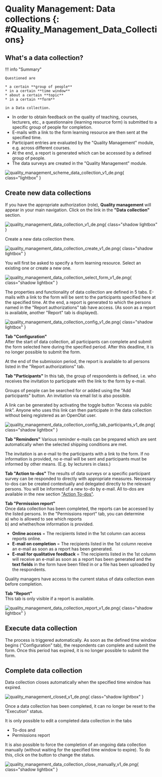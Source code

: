 # Quality Management: Data collections {: #Quality_Management_Data_Collections}


## What's a data collection?

!!! info "Summary"

    Questioned are

    * a certain **group of people**
    * in a certain **time window**
    * about a certain **topic**
    * in a certain **form**
  
    in a Data collection.

* In order to obtain feedback on the quality of teaching, courses, lecturers, etc., a questionnaire (learning resource form) is submitted to a specific group of people for completion.
* E-mails with a link to the form learning resource are then sent at the specified time.
* Participant entries are evaluated by the "Quality Management" module, e.g. across different courses.
* At the end, a report is generated which can be accessed by a defined group of people.
* The data surveys are created in the "Quality Management" module.

![quality_management_scheme_data_collection_v1_de.png](assets/quality_management_scheme_data_collection_v1_de.png){ class="lightbox" }

## Create new data collections

If you have the appropriate authorization (role), **Quality management** will appear in your main navigation. Click on the link in the **"Data collection"** section.

![quality_management_data_collection_v1_de.png](assets/quality_management_data_collection_v1_de.png){ class="shadow lightbox" }

Create a new data collection there.

![quality_management_data_collection_create_v1_de.png](assets/quality_management_data_collection_create_v1_de.png){ class="shadow lightbox" }

You will first be asked to specify a form learning resource.
Select an existing one or create a new one.

![quality_management_data_collection_select_form_v1_de.png](assets/quality_management_data_collection_select_form_v1_de.png){ class="shadow lightbox" }

The properties and functionality of data collection are defined in 5 tabs. E-mails with a link to the form will be sent to the participants specified here at the specified time. At the end, a report is generated to which the persons named in the "Report authorizations" tab have access. (As soon as a report is available, another "Report" tab is displayed).

![quality_management_data_collection_config_v1_de.png](assets/quality_management_data_collection_config_v1_de.png){ class="shadow lightbox" }


**Tab "Configuration"**<br>
After the start of data collection, all participants can complete and submit the form selected here during the specified period. After this deadline, it is no longer possible to submit the form. 

At the end of the submission period, the report is available to all persons listed in the "Report authorizations" tab.

**Tab "Participants"**
In this tab, the group of respondents is defined, i.e. who receives the invitation to participate with the link to the form by e-mail.

Groups of people can be searched for or added using the "Add participants" button. An invitation via email list is also possible.

A link can be generated by activating the toggle button “Access via public link”. Anyone who uses this link can then participate in the data collection without being registered as an OpenOlat user.

![quality_management_data_collection_config_tab_participants_v1_de.png](assets/quality_management_data_collection_config_tab_participants_v1_de.png){ class="shadow lightbox" }

**Tab "Reminders"**
Various reminder e-mails can be prepared which are sent automatically when the selected shipping conditions are met.

The invitation is an e-mail to the participants with a link to the form. If no information is provided, no e-mail will be sent and participants must be informed by other means. (E.g. by lecturers in class.)

**Tab "Action to-dos"**
The results of data surveys or a specific participant survey can be responded to directly with appropriate measures. Necessary to-dos can be created contextually and delegated directly to the relevant persons. You will be informed of a new to-do by e-mail. All to-dos are available in the new section ["Action To-dos"](Quality_Management_To-dos.md).

**Tab "Permission report"**<br>
Once data collection has been completed, the reports can be accessed by the listed persons.
In the "Permissions report" tab, you can determine<br>
a) who is allowed to see which reports<br>
b) and whether/how information is provided.

* **Online access** = The recipients listed in the 1st column can access reports online.
* **E-mail on completion** = The recipients listed in the 1st column receive an e-mail as soon as a report has been generated.
* **E-mail for qualitative feedback** = The recipients listed in the 1st column will receive an e-mail as soon as a report has been generated and the **text fields** in the form have been filled in or a file has been uploaded by the respondents.

Quality managers have access to the current status of data collection even before completion.

**Tab "Report"**<br>
This tab is only visible if a report is available.

![quality_management_data_collection_report_v1_de.png](assets/quality_management_data_collection_report_v1_de.png){ class="shadow lightbox" }

## Execute data collection

The process is triggered automatically. As soon as the defined time window begins ("Configuration" tab), the respondents can complete and submit the form. Once this period has expired, it is no longer possible to submit the form. 

## Complete data collection

Data collection closes automatically when the specified time window has expired. 

![quality_management_closed_v1_de.png](assets/quality_management_closed_v1_de.png){ class="shadow lightbox" }

Once a data collection has been completed, it can no longer be reset to the "Execution" status.

It is only possible to edit a completed data collection in the tabs

* To-dos and
* Permissions report

It is also possible to force the completion of an ongoing data collection manually (without waiting for the specified time window to expire). To do this, click on the button to change the status.

![quality_management_data_collection_close_manually_v1_de.png](assets/quality_management_data_collection_close_manually_v1_de.png){ class="shadow lightbox" }


